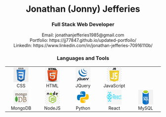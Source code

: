 <h1 align="center">Jonathan (Jonny) Jefferies</h1>
<h3 align="center">Full Stack Web Developer</h3>

<div align="center">
  Email: jonathanjefferies1985@gmail.com
  <br>
  Portfolio: https://jj77847.github.io/updated-portfoilo/
  <br>
  LinkedIn: https://www.linkedin.com/in/jonathan-jefferies-70916110b/
</div>

<h3 align="center">Languages and Tools</h3>

<table align="center" >
  <tr>
    <td align="center" width="96">
        <img src="./img/css.jpeg" width="48" height="48" alt="css" />
      <br>CSS
    </td>
    <td align="center" width="96">
        <img src="./img/html.png" width="48" height="48" alt="html" />
      <br>HTML
    </td>
    <td align="center" width="96">
        <img src="./img/jquery.png" width="48" height="48" alt="jquery" />
      <br>JQuery
    </td>
    <td align="center" width="96">
        <img src="./img/js.jpg" width="48" height="48" alt="js" />
      <br>JavaScript
    </td>
</tr>
<tr>
    <td align="center" width="96">
        <img src="./img/mongo.jpeg" width="48" height="48" alt="mondodb" />
      <br>MongoDB
    </td>
    <td align="center" width="96">
        <img src="./img/node.jpeg" width="48" height="48" alt="nodejs" />
      <br>NodeJS
    </td>
        <td align="center" width="96">
        <img src="./img/python.png" width="48" height="48" alt="python" />
      <br>Python
    </td>
    <td align="center" width="96">
        <img src="./img/react.png" width="48" height="48" alt="react" />
      <br>React
    </td>
    <td align="center" width="96">
        <img src="./img/sql.png" width="48" height="48" alt="sql" />
      <br>MySQL
    </td>
  </tr>
  
</table>

<br/>
